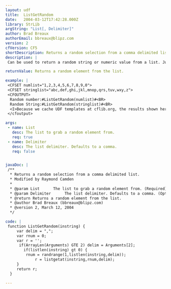 ```yaml
---
layout: udf
title:  ListGetRandom
date:   2004-03-12T17:42:28.000Z
library: StrLib
argString: "List[, Delimiter]"
author: Brad Breaux
authorEmail: bbreaux@blipz.com
version: 2
cfVersion: CF5
shortDescription: Returns a random selection from a comma delimited list.
description: |
 Can be used to return a random string or numeric value from a list. Just pass the list and an optional delimiter and it will return the random element.

returnValue: Returns a random element from the list.

example: |
 <CFSET numlist="1,2,3,4,5,6,7,8,9,0">
 <CFSET stringlist="abc,def,ghi,jkl,mnop,qrs,tuv,wxy,z">
 <CFOUTPUT>
  Random number:#ListGetRandom(numlist)#<BR>
  Random String:#ListGetRandom(stringlist)#<BR>
  <I>Because we cache UDF templates at cflib.org, the results shown here will not be random.</I>
 </cfoutput>

args:
 - name: List
   desc: The list to grab a random element from.
   req: true
 - name: Delimiter
   desc: The list delimiter. Defaults to a comma.
   req: false


javaDoc: |
 /**
  * Returns a random selection from a comma delimited list.
  * Modified by Raymond Camden
  * 
  * @param List      The list to grab a random element from. (Required)
  * @param Delimiter      The list delimiter. Defaults to a comma. (Optional)
  * @return Returns a random element from the list. 
  * @author Brad Breaux (bbreaux@blipz.com) 
  * @version 2, March 12, 2004 
  */

code: |
 function ListGetRandom(instring) {
     var delim = ",";
     var rnum = 0;
     var r = '';
      if(ArrayLen(Arguments) GTE 2) delim = Arguments[2];
        if(listlen(instring) gt 0) {
         rnum = randrange(1,listlen(instring,delim));
             r = listgetat(instring,rnum,delim);
     }
     return r;
  }

---
```


